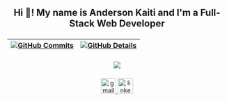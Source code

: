 <h2 align="center">Hi 👋! My name is Anderson Kaiti and I'm a Full-Stack Web Developer</h2>

###

| [![GitHub Commits](http://github-profile-summary-cards.vercel.app/api/cards/productive-time?username=andersonkaiti&theme=dracula&utcOffset=-3)](https://github.com/vn7n24fzkq/github-profile-summary-cards) | [![GitHub Details](http://github-profile-summary-cards.vercel.app/api/cards/profile-details?username=andersonkaiti&theme=dracula)](https://github.com/vn7n24fzkq/github-profile-summary-cards) |
| ----------- | ----------- |

###

<div align="center">
  <a href="https://skillicons.dev">
    <img
      src="https://skillicons.dev/icons?i=html,css,javascript,typescript,nodejs,mysql,mongodb,react,nextjs,tailwindcss,firebase,express,git,babel,webpack,eslint,python,php,java,c,figma,laravel,npm,angular,docker,bootstrap,prisma"
    />
  </a>
</div>

###

<div align="center">
  <a href="mailto:anderkaiti@gmail.com" target="_blank">
    <img
      src="https://img.shields.io/static/v1?message=Gmail&logo=gmail&label=&color=D14836&logoColor=white&labelColor=&style=for-the-badge"
      height="35"
      alt="gmail logo"
    />
  </a>
  <a href="https://www.linkedin.com/in/anderson-kaiti-67906126a/" target="_blank">
    <img
      src="https://img.shields.io/static/v1?message=LinkedIn&logo=linkedin&label=&color=0077B5&logoColor=white&labelColor=&style=for-the-badge"
      height="35"
      alt="linkedin logo"
    />
  </a>
</div>

###

